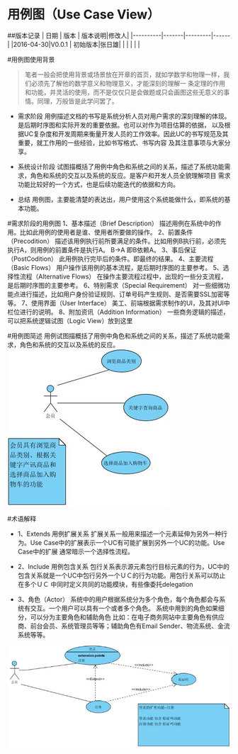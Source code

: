 用例图（Use Case View）
=======================
##版本记录
|  日期    | 版本  | 版本说明|修改人|
|----------|-------|---------|------|
|2016-04-30|V0.0.1 | 初始版本|张日雄|
|          |       |         |      |

#用例图使用背景
> 笔者一般会把使用背景或场景放在开章的首页，就如学数学和物理一样，我们必须先了解他的数学意义和物理意义，才能深刻的理解一
条定理的作用和功能，并灵活的使用，而不是仅仅只是会做题或只会画图这些无意义的事情。同理，万般皆是此学问罢了。

- 需求阶段 
用例描述文档的书写是系统分析人员对用户需求的深刻理解的体现。是后期时序图和实际开发的重要依据。也可以对作为项目估算的依据，
以及根据UC复杂度和开发周期来衡量开发人员的工作效率。因此UC的书写规范及其重要，就工作用的一些经验，比如书写格式、书写内容
及其注意事项与大家分享。

- 系统设计阶段
试图描概括了用例中角色和系统之间的关系，描述了系统功能需求，角色和系统的交互以及系统的反应。是客户和开发人员全貌理解项目
需求功能比较好的一个方式，也是后续功能迭代的依据和方向。

- 总结
用例图，主要能清楚的表达出，用户使用这个系统能做什么，即系统的基本功能。

#需求阶段的用例图
1、基本描述（Brief Description）
    描述用例在系统中的作用。比如此用例的使用者是谁、使用者所要做的操作。
2、前置条件（Precodition）
    描述该用例执行前所要满足的条件。比如用例B执行前，必须先执行A，则用例的前置条件是执行A。 B->A  即B依赖A。
3、事后保证（PostCodition）
    此用例执行完毕后的条件。即最终的结果。
4、主要流程（Basic Flows）
    用户操作该用例的基本流程，是后期时序图的主要参考。
5、选择性流程（Alternative Flows）
    在操作主要流程过程中，出现的一些分支流程，是后期时序图的主要参考。
6、特别需求（Special Requirement）
    对一些细微功能点进行描述，比如用户身份验证规则、订单号码产生规则、是否需要SSL加密等等。
7、使用界面（User Interface）
    美工、前端根据需求制作的UI，及其对UI中栏位进行的说明。
8、附加资讯（Addition Information）
    一些商务逻辑的描述，可以把系统逻辑试图（Logic View）放到这里
    
#用例图简述
用例试图描概括了用例中角色和系统之间的关系，描述了系统功能需求，角色和系统的交互以及系统的反应。
![Use Case01.jpg](./img/UseCase01.jpg)  

#术语解释
- 1、Extends 用例扩展关系
扩展关系一般用来描述一个元素延伸为另外一种行为。Use Case中的扩展表示一个UC有可能扩展到另外一个UC的功能。Use Case中的扩展
通常暗示一个选择性流程。


- 2、Include 用例包含关系
包行关系表示源元素包行目标元素的行为，UC中的包含关系就是一个UC中包行另外一个ＵＣ的行为功能。用包行关系可以防止在多个ＵＣ
中同时定义共同的功能模块，有些像委托delegation    

- 3、角色（Actor）
系统中的用户根据系统分为多个角色，每个角色都会与系统有交互。一个用户可以具有一个或者多个角色。
系统中用到的角色如果细分，可以分为主要角色和辅助角色
比如：在电子商务网站中主要角色有供应商、前台会员、系统管理员等等；辅助角色有Email Sender、物流系统、金流系统等等。

![Use Case01.jpg](./img/UseCase02.jpg)  
